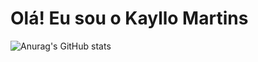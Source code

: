 # Olá! Eu sou o Kayllo Martins 





![Anurag's GitHub stats](https://github-readme-stats.vercel.app/api?username=anuraghazra&show_icons=true&theme=radical)



